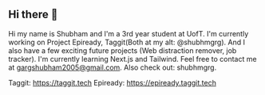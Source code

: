 ## Hi there 👋

Hi my name is Shubham and I'm a 3rd year student at UofT. I'm currently working on Project Epiready, Taggit(Both at my alt: @shubhmgrg). And I also have a few exciting future projects (Web distraction remover, job tracker). I'm currently learning Next.js and Tailwind. Feel free to contact me at gargshubham2005@gmail.com. Also check out: shubhmgrg. 

Taggit: https://taggit.tech
Epiready: https://epiready.taggit.tech
